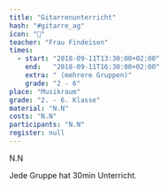 ```yaml
---
title: "Gitarrenunterricht"
hash: "#gitarre_ag"
icon: "🎸"
teacher: "Frau Findeisen"
times:
  - start: "2018-09-11T13:30:00+02:00"
    end:   "2018-09-11T16:30:00+02:00"
    extra: " (mehrere Gruppen)"
    grade: "2 - 6"
place: "Musikraum"
grade: "2. - 6. Klasse"
material: "N.N"
costs: "N.N"
participants: "N.N"
register: null
---
```

N.N

Jede Gruppe hat 30min Unterricht.
